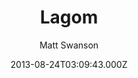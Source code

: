 ---
title: Lagom
github: 'https://github.com/swanson/lagom'
demo: 'http://lagom.mdswanson.com/'
author: Matt Swanson
ssg:
  - Jekyll
cms:
  - No Cms
date: 2013-08-24T03:09:43.000Z
github_branch: master
description: A Jekyll blog theme with just the right amount of style
stale: true
---